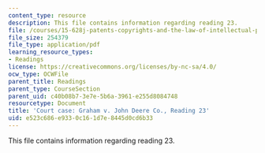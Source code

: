 ```yaml
---
content_type: resource
description: This file contains information regarding reading 23.
file: /courses/15-628j-patents-copyrights-and-the-law-of-intellectual-property-spring-2013/e523c686e9330c161d7e8445d0cd6b33_MIT15_628JS13_read23.pdf
file_size: 254379
file_type: application/pdf
learning_resource_types:
- Readings
license: https://creativecommons.org/licenses/by-nc-sa/4.0/
ocw_type: OCWFile
parent_title: Readings
parent_type: CourseSection
parent_uid: c40b08b7-3e7e-5b6a-3961-e255d8084748
resourcetype: Document
title: 'Court case: Graham v. John Deere Co., Reading 23'
uid: e523c686-e933-0c16-1d7e-8445d0cd6b33
---
```

This file contains information regarding reading 23.